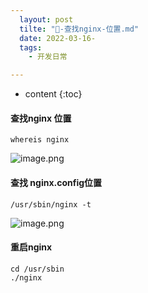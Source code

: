 ```yaml
---
  layout: post
  tilte: "📁-查找nginx-位置.md"
  date: 2022-03-16-
  tags: 
    - 开发日常

---
```



* content
{:toc}



#### 查找nginx 位置
```
whereis nginx
```
![image.png](https://upload-images.jianshu.io/upload_images/15312191-7226fcbc8ff137c6.png?imageMogr2/auto-orient/strip%7CimageView2/2/w/1240)


#### 查找 nginx.config位置

```
/usr/sbin/nginx -t
```
![image.png](https://upload-images.jianshu.io/upload_images/15312191-8ed56dd863c03961.png?imageMogr2/auto-orient/strip%7CimageView2/2/w/1240)
#### 重启nginx
 ```
cd /usr/sbin
./nginx
```
